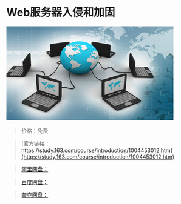 # Web服务器入侵和加固

![img](../../../assets/study163/free/EEC02D2BEF8503B8D5082C6595FC04CD.jpg)

> 价格：免费

> [官方链接：https://study.163.com/course/introduction/1004453012.htm](https://study.163.com/course/introduction/1004453012.htm)

> [阿里网盘：]()

> [百度网盘：]()

> [夸克网盘：]()
